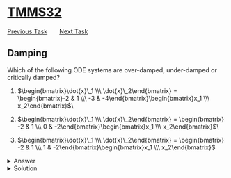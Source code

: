 # [TMMS32](./README.md)
[Previous Task](./linearity.md) &nbsp;&nbsp;&nbsp;&nbsp;&nbsp;    [Next Task](./solvability.md)
## Damping

Which of the following ODE systems are over-damped, under-damped or critically damped?

1. $\begin{bmatrix}\dot{x}\_1 \\\ \dot{x}\_2\end{bmatrix} = \begin{bmatrix}-2 & 1 \\\ -3 & -4\end{bmatrix}\begin{bmatrix}x_1 \\\ x_2\end{bmatrix}$\

2. $\begin{bmatrix}\dot{x}\_1 \\\ \dot{x}\_2\end{bmatrix} = \begin{bmatrix} -2 & 1 \\\ 0 & -2\end{bmatrix}\begin{bmatrix}x_1 \\\ x_2\end{bmatrix}$\

3. $\begin{bmatrix}\dot{x}\_1 \\\ \dot{x}\_2\end{bmatrix} = \begin{bmatrix} -2 & 1 \\\ 1 & -2\end{bmatrix}\begin{bmatrix}x_1 \\\ x_2\end{bmatrix}$

<details>
<summary>
Answer
</summary>

1. Over-damped
2. Under-damped
3. Critically damped

</details>

<details>
<summary>Solution
</summary>
A system is over-damped if it has two real but distinct eigenvalues, under-damped if it has complex eigenvalues, and critically damped if it has only one eigenvalue.

First system eigenvalues:

$\mathbf{A}-\lambda\mathbf{I} = 0 \Rightarrow (-2-\lambda)(-4-\lambda)+3=0 \Rightarrow \lambda^2+6\lambda+5=0\Rightarrow \lambda=-3\pm\sqrt(2)$

Under-damped, because eigenvalues are complex.

Second system eigenvalues:

$(-2-\lambda)(-2-\lambda)=0 \Rightarrow \lambda=-2$

Critically damped, because only one eigenvalue.

Third system eigenvalues:

$(-2-\lambda)(-2-\lambda)-1=0 \Rightarrow (-2-\lambda)^2 = \lambda=-1, -3$

Over-damped, because two distinct and real eigenvalues.

</details>
